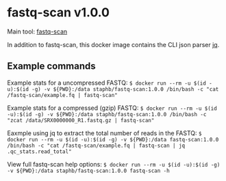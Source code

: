 # fastq-scan v1.0.0

Main tool: [fastq-scan](https://github.com/rpetit3/fastq-scan)

In addition to fastq-scan, this docker image contains the CLI json parser [jq](https://stedolan.github.io/jq/). 

## Example commands
Example stats for a uncompressed FASTQ: `$ docker run --rm -u $(id -u):$(id -g) -v ${PWD}:/data staphb/fastq-scan:1.0.0 /bin/bash -c "cat /fastq-scan/example.fq | fastq-scan"`

Example stats for a compressed (gzip) FASTQ: `$ docker run --rm -u $(id -u):$(id -g) -v ${PWD}:/data staphb/fastq-scan:1.0.0 /bin/bash -c "zcat /data/SRX0000000_R1.fastq.gz | fastq-scan"`

Eaxmple using jq to extract the total number of reads in the FASTQ: `$ docker run --rm -u $(id -u):$(id -g) -v ${PWD}:/data fastq-scan:1.0.0 /bin/bash -c "cat /fastq-scan/example.fq | fastq-scan | jq .qc_stats.read_total"`

View full fastq-scan help options: `$ docker run --rm -u $(id -u):$(id -g) -v ${PWD}:/data staphb/fastq-scan:1.0.0 fastq-scan -h `
